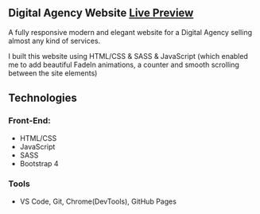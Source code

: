 ## Digital Agency Website [Live Preview](https://lukastars.github.io/Digital-Agency)
A fully responsive modern and elegant website for a Digital Agency selling almost any kind of services.

I built this website using HTML/CSS & SASS & JavaScript (which enabled me to add beautiful FadeIn animations, a counter and smooth scrolling between the site elements)



## Technologies
### Front-End:
* HTML/CSS
* JavaScript
* SASS
* Bootstrap 4
### Tools
* VS Code, Git, Chrome(DevTools), GitHub Pages



